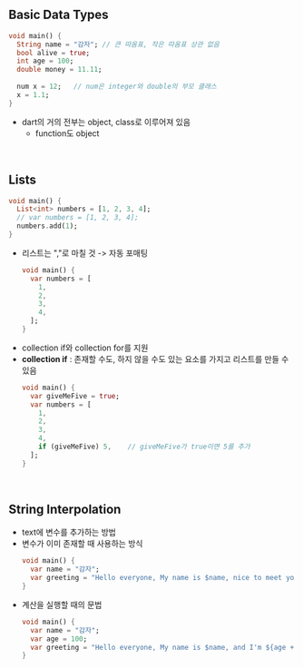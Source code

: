 
## Basic Data Types
```dart
void main() {
  String name = "감자"; // 큰 따옴표, 작은 따옴표 상관 없음
  bool alive = true;
  int age = 100;
  double money = 11.11;
    
  num x = 12;	// num은 integer와 double의 부모 클래스
  x = 1.1;
}
```
- dart의 거의 전부는 object, class로 이루어져 있음
  - function도 object
</br>

## Lists
```dart
void main() {
  List<int> numbers = [1, 2, 3, 4];
  // var numbers = [1, 2, 3, 4];
  numbers.add(1);
}
```
- 리스트는 ","로 마칠 것 -> 자동 포매팅
  ```dart
  void main() {
    var numbers = [
      1,
      2,
      3,
      4,
    ];
  }
  ```
- collection if와 collection for를 지원
- __collection if__ : 존재할 수도, 하지 않을 수도 있는 요소를 가지고 리스트를 만들 수 있음
  ```dart
  void main() {
    var giveMeFive = true;
    var numbers = [
      1,
      2,
      3,
      4,
      if (giveMeFive) 5,	// giveMeFive가 true이면 5를 추가
    ];
  }
  ```
</br>

## String Interpolation
- text에 변수를 추가하는 방법
- 변수가 이미 존재할 때 사용하는 방식
  ```dart
  void main() {
    var name = "감자";
    var greeting = "Hello everyone, My name is $name, nice to meet you!";
  }
  ```
- 계산을 실행할 때의 문법
  ```dart
  void main() {
    var name = "감자";
    var age = 100;
    var greeting = "Hello everyone, My name is $name, and I'm ${age + 2}";
  }
  ```